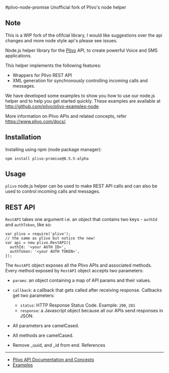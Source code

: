#plivo-node-promise
Unofficial fork of Plivo's node helper

## Note
This is a WIP fork of the ofifcial library, I would like suggestions over the api changes and more node style api's please see issues.

Node.js helper library for the [Plivo](http://plivo.com) API, to create powerful Voice and SMS applications.

This helper implements the following features:
* Wrappers for Plivo REST API
* XML generation for synchronously controlling incoming calls and messages.

We have developed some examples to show you how to use our node.js helper and to help you get started quickly. These examples are available at http://github.com/plivo/plivo-examples-node.

More information on Plivo APIs and related concepts, refer https://www.plivo.com/docs/.

Installation
---------------
Installing using npm (node package manager):
~~~~~~~~~~~~~~~~~~~~~~~~~~~~~~~~~~~~~~~~~~~
npm install plivo-promise@0.5.5-alpha
~~~~~~~~~~~~~~~~~~~~~~~~~~~~~~~~~~~~~~~~~~~
## Usage

`plivo` node.js helper can be used to make REST API calls and can also be used to control incoming calls and messages.

REST API
--------
`RestAPI` takes one argument i.e. an object that contains two keys - `authId` and `authToken`, like so:


```
var plivo = require('plivo');
// the same as plivo but notice the new!
var api = new plivo.RestAPI({
  authId: '<your AUTH ID>',
  authToken: '<your AUTH TOKEN>',
});
```

The `RestAPI` object exposes all the Plivo APIs and associated methods. Every method exposed by `RestAPI` object accepts two parameters:
* `params`: an object containing a map of API params and their values.
* `callback`: a callback that gets called after receiving response. Callbacks get two parameters:
  * `status`: HTTP Response Status Code. Example: `200`, `201`
  * `response`: a Javascript object because all our APIs send responses in JSON.


* All parameters are camelCased.
* All methods are camelCased.
* Remove _uuid, and _id from end.
References
----------
* [Plivo API Documentation and Concepts](https://www.plivo.com/docs/)
* [Examples](http://github.com/plivo/plivo-examples-node)

 
